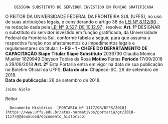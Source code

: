         DESIGNA SUBSTITUTO DO SERVIDOR INVESTIDO EM FUNÇÃO GRATIFICADA  

 O REITOR DA UNIVERSIDADE FEDERAL DA FRONTEIRA SUL (UFFS), no uso de suas atribuições legais, e considerando o artigo 38 da [LEI Nº 8.112/90](http://www.planalto.gov.br/ccivil_03/leis/l8112cons.htm)  , na redação dada pela [LEI Nº 9.527, DE 10.12.97](http://www.planalto.gov.br/ccivil_03/leis/l9527.htm)  , resolve:   **Art. 1º** DESIGNAR o substituto do servidor investido em função gratificada, da Universidade Federal da Fronteira Sul, conforme tabela a seguir, para que assuma a respectiva função nos afastamentos ou impedimentos legais e regulamentares do titular: **I - FG - 1 - CHEFE DO DEPARTAMENTO DE CAPACITAÇÃO**      **Siape**    **Titular**    **Siape**    **Substituto**      2036730   Claudia Monica Mueller   1029949   Dieyson Tobias da Rosa     **Motivo**    Férias   **Período**    17/09/2018 a 29/09/2018       **Art. 2º** Esta Portaria entra em vigor na data de sua publicação no Boletim Oficial da UFFS.      **Data do ato:** Chapecó-SC, 26 de setembro de 2018.   
 **Data de publicação:**  26 de setembro de 2018. 

    Jaime Giolo   
 Reitor 

      Documento Histórico  [PORTARIA Nº 1117/GR/UFFS/2018](https://www.uffs.edu.br/atos-normativos/portaria/gr/2018-1117/@@download/documento_historico)     
      